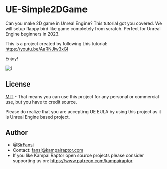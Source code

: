 # UE-Simple2DGame
Can you make 2D game in Unreal Engine? This  tutorial got you covered. We will setup flappy bird like game completely from scratch. Perfect for Unreal Engine beginners in 2023.  

This is a project created by following this tutorial:
https://youtu.be/AaRNJiw3xGI

Enjoy!

![1](https://github.com/KampaiRaptor/UE-Simple2DGame/assets/120315901/880eed00-0af6-4f5e-82e1-1b516483a79d)


## License

[MIT](https://choosealicense.com/licenses/mit/)
    - That means you can use this project for any personal or commercial use, but you have to credit source.

Please do realize that you are accepting UE EULA by using this project as it is Unreal Engine based project.


## Author

- [@SirFansi](https://github.com/Fansi129)
- Contact: fansi@kampairaptor.com
- If you like Kampai Raptor open source projects please consider supporting us on: https://www.patreon.com/kampairaptor

